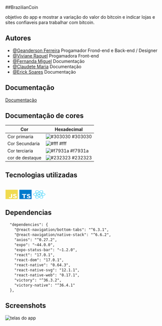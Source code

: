 
##BrazilianCoin

objetivo do app e mostrar a variação do valor do bitcoin e indicar lojas e sites confiaveis para trabalhar com bitcoin.


## Autores

- [@Geanderson Ferreira](https://github.com/geanderson-062) Progamador Frond-end e Back-end / Designer 
- [@Viviane Raquel](https://github.com/VivianeRaquel) Progamadora Front-end
- [@Fernanda Miguel](https://github.com/Fernanda-Miguel) Documentação
- [@Claudete Maria](https://github.com/Claudete1105) Documentação
- [@Erick Soares](https://github.com/ericksoares12) Documentação


## Documentação


[Documentação](https://github.com/geanderson-062/app-BrazilianCoin-react-native/blob/main/Documents/documentacao.pdf)



## Documentação de cores



| Cor               | Hexadecimal                                                |
| ----------------- | ---------------------------------------------------------------- |
| Cor primaria       | ![#303030](https://via.placeholder.com/10/0a192f?text=+) #303030 |
| Cor Secundaria       | ![#fff](https://via.placeholder.com/10/f8f8f8?text=+) #fff |
| Cor terciaria       | ![#f7931a](https://via.placeholder.com/10/00b48a?text=+) #f7931a |
| cor de destaque       | ![#232323](https://via.placeholder.com/10/00b48a?text=+) #232323 |


## Tecnologias utilizadas

<div style="display: inline_block"><br>
  <img align="center" alt="Js" height="30" width="40" src="https://raw.githubusercontent.com/devicons/devicon/master/icons/javascript/javascript-plain.svg">
  <img align="center" alt="Ts" height="30" width="40" src="https://raw.githubusercontent.com/devicons/devicon/master/icons/typescript/typescript-plain.svg">
  <img align="center" alt="React" height="30" width="40" src="https://raw.githubusercontent.com/devicons/devicon/master/icons/react/react-original.svg">
</div>



## Dependencias

      "dependencies": {
        "@react-navigation/bottom-tabs": "^6.3.1",
        "@react-navigation/native-stack": "^6.6.2",
        "axios": "^0.27.2",
        "expo": "~44.0.0",
        "expo-status-bar": "~1.2.0",
        "react": "17.0.1",
        "react-dom": "17.0.1",
        "react-native": "0.64.3",
        "react-native-svg": "12.1.1",
        "react-native-web": "0.17.1",
        "victory": "^36.3.2",
        "victory-native": "^36.4.1"
      },


    
## Screenshots

![telas do app](https://github.com/geanderson-062/app-BrazilianCoin-react-native/blob/main/Documents/screens.png)

